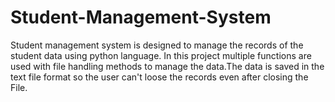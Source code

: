 # Student-Management-System

Student management system is designed to manage the records of the student data using python language.
In this project multiple functions are used with file handling methods to manage the data.The data is saved in the text file format so the user can't loose the records even after closing the File.
